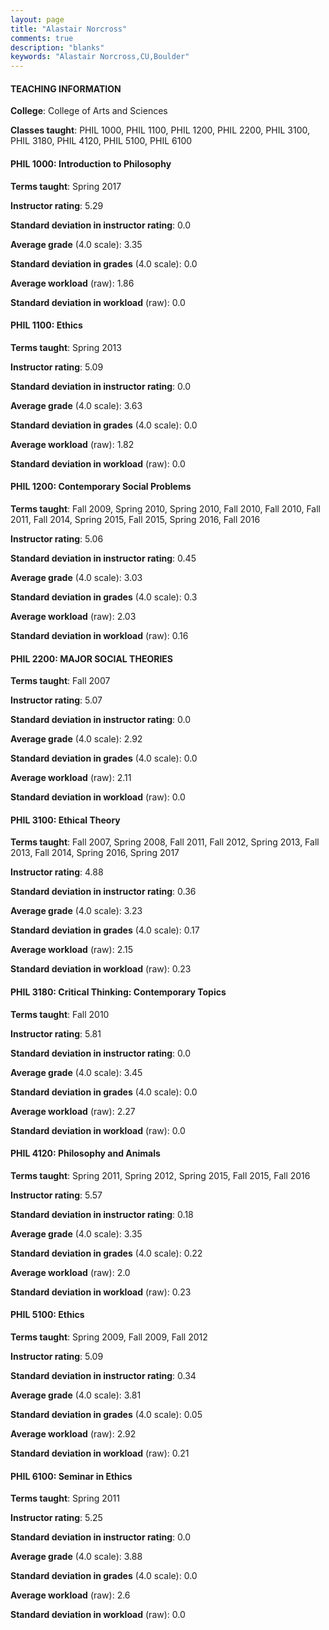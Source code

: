 ```yaml
---
layout: page
title: "Alastair Norcross" 
comments: true
description: "blanks"
keywords: "Alastair Norcross,CU,Boulder"
---
```

<head>
<script src="https://ajax.googleapis.com/ajax/libs/jquery/2.1.3/jquery.min.js"></script>
<script src="https://dl.dropboxusercontent.com/s/pc42nxpaw1ea4o9/highcharts.js?dl=0"></script>
<!-- <script src="../assets/js/highcharts.js"></script> -->
<style type="text/css">@font-face {
	font-family: "Bebas Neue";
	src: url(https://www.filehosting.org/file/details/544349/BebasNeue Regular.otf) format("opentype");
	}
	h1.Bebas { 
		font-family: "Bebas Neue", Verdana, Tahoma;
	}
</style>
</head>
	   
#### TEACHING INFORMATION

**College**: College of Arts and Sciences

**Classes taught**: PHIL 1000, PHIL 1100, PHIL 1200, PHIL 2200, PHIL 3100, PHIL 3180, PHIL 4120, PHIL 5100, PHIL 6100

#### PHIL 1000: Introduction to Philosophy

**Terms taught**: Spring 2017

**Instructor rating**: 5.29

**Standard deviation in instructor rating**: 0.0

**Average grade** (4.0 scale): 3.35

**Standard deviation in grades** (4.0 scale): 0.0

**Average workload** (raw): 1.86

**Standard deviation in workload** (raw): 0.0

#### PHIL 1100: Ethics

**Terms taught**: Spring 2013

**Instructor rating**: 5.09

**Standard deviation in instructor rating**: 0.0

**Average grade** (4.0 scale): 3.63

**Standard deviation in grades** (4.0 scale): 0.0

**Average workload** (raw): 1.82

**Standard deviation in workload** (raw): 0.0

#### PHIL 1200: Contemporary Social Problems

**Terms taught**: Fall 2009, Spring 2010, Spring 2010, Fall 2010, Fall 2010, Fall 2011, Fall 2014, Spring 2015, Fall 2015, Spring 2016, Fall 2016

**Instructor rating**: 5.06

**Standard deviation in instructor rating**: 0.45

**Average grade** (4.0 scale): 3.03

**Standard deviation in grades** (4.0 scale): 0.3

**Average workload** (raw): 2.03

**Standard deviation in workload** (raw): 0.16

#### PHIL 2200: MAJOR SOCIAL THEORIES

**Terms taught**: Fall 2007

**Instructor rating**: 5.07

**Standard deviation in instructor rating**: 0.0

**Average grade** (4.0 scale): 2.92

**Standard deviation in grades** (4.0 scale): 0.0

**Average workload** (raw): 2.11

**Standard deviation in workload** (raw): 0.0

#### PHIL 3100: Ethical Theory

**Terms taught**: Fall 2007, Spring 2008, Fall 2011, Fall 2012, Spring 2013, Fall 2013, Fall 2014, Spring 2016, Spring 2017

**Instructor rating**: 4.88

**Standard deviation in instructor rating**: 0.36

**Average grade** (4.0 scale): 3.23

**Standard deviation in grades** (4.0 scale): 0.17

**Average workload** (raw): 2.15

**Standard deviation in workload** (raw): 0.23

#### PHIL 3180: Critical Thinking: Contemporary Topics

**Terms taught**: Fall 2010

**Instructor rating**: 5.81

**Standard deviation in instructor rating**: 0.0

**Average grade** (4.0 scale): 3.45

**Standard deviation in grades** (4.0 scale): 0.0

**Average workload** (raw): 2.27

**Standard deviation in workload** (raw): 0.0

#### PHIL 4120: Philosophy and Animals

**Terms taught**: Spring 2011, Spring 2012, Spring 2015, Fall 2015, Fall 2016

**Instructor rating**: 5.57

**Standard deviation in instructor rating**: 0.18

**Average grade** (4.0 scale): 3.35

**Standard deviation in grades** (4.0 scale): 0.22

**Average workload** (raw): 2.0

**Standard deviation in workload** (raw): 0.23

#### PHIL 5100: Ethics

**Terms taught**: Spring 2009, Fall 2009, Fall 2012

**Instructor rating**: 5.09

**Standard deviation in instructor rating**: 0.34

**Average grade** (4.0 scale): 3.81

**Standard deviation in grades** (4.0 scale): 0.05

**Average workload** (raw): 2.92

**Standard deviation in workload** (raw): 0.21

#### PHIL 6100: Seminar in Ethics

**Terms taught**: Spring 2011

**Instructor rating**: 5.25

**Standard deviation in instructor rating**: 0.0

**Average grade** (4.0 scale): 3.88

**Standard deviation in grades** (4.0 scale): 0.0

**Average workload** (raw): 2.6

**Standard deviation in workload** (raw): 0.0

